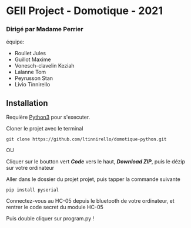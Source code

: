# **GEII Project - Domotique - 2021**

### Dirigé par Madame Perrier

équipe:
   - Roullet Jules
   - Guillot Maxime
   - Vonesch-clavelin Keziah
   - Lalanne Tom
   - Peyrusson Stan
   - Livio Tinnirello

## Installation

Requière [Python3](https://www.python.org/downloads/) pour s'executer.

Cloner le projet avec le terminal
```
git clone https://github.com/ltinnirello/domotique-python.git
```

OU

Cliquer sur le boutton vert **_Code_** vers le haut, _**Download ZIP**_, puis le dézip sur votre ordinateur

Aller dans le dossier du projet projet, puis tapper la commande suivante

```
pip install pyserial
```

Connectez-vous au HC-05 depuis le bluetooth de votre ordinateur, et rentrer le code secret du module HC-05

Puis double cliquer sur program.py !
